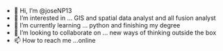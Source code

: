 - 👋 Hi, I’m @joseNP13
- 👀 I’m interested in ... GIS and spatial data analyst and all fusion analyst 
- 🌱 I’m currently learning ... python and finishing my degree
- 💞️ I’m looking to collaborate on ... new ways of thinking outside the box
- 📫 How to reach me ...online 

<!---
joseNP13/joseNP13 is a ✨ special ✨ repository because its `README.md` (this file) appears on your GitHub profile.
You can click the Preview link to take a look at your changes.
--->

